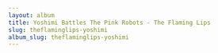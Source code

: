 ```yaml
---
layout: album
title: Yoshimi Battles The Pink Robots - The Flaming Lips
slug: theflaminglips-yoshimi
album_slug: theflaminglips-yoshimi
---
```

